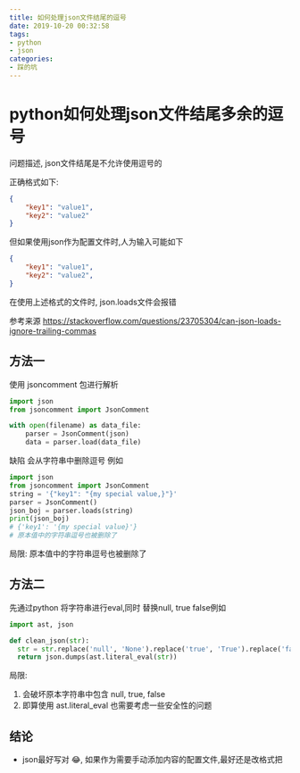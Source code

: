 ```yaml
---
title: 如何处理json文件结尾的逗号
date: 2019-10-20 00:32:58
tags:
- python
- json
categories:
- 踩的坑
---
```


# python如何处理json文件结尾多余的逗号

问题描述, json文件结尾是不允许使用逗号的

正确格式如下:

```json
{
    "key1": "value1",
    "key2": "value2"
}
```

但如果使用json作为配置文件时,人为输入可能如下

```json
{
    "key1": "value1",
    "key2": "value2",
}
```

在使用上述格式的文件时, json.loads文件会报错

<!-- more-->

参考来源 https://stackoverflow.com/questions/23705304/can-json-loads-ignore-trailing-commas



## 方法一

使用 jsoncomment 包进行解析

```python
import json
from jsoncomment import JsonComment

with open(filename) as data_file:    
    parser = JsonComment(json)
    data = parser.load(data_file)
```

缺陷 会从字符串中删除逗号 例如

```python
import json
from jsoncomment import JsonComment
string = '{"key1": "{my special value,}"}'
parser = JsonComment()
json_boj = parser.loads(string)
print(json_boj)
# {'key1': '{my special value}'}
# 原本值中的字符串逗号也被删除了
```

局限: 原本值中的字符串逗号也被删除了



## 方法二

先通过python 将字符串进行eval,同时 替换null, true false例如

```python
import ast, json

def clean_json(str):
  str = str.replace('null', 'None').replace('true', 'True').replace('false', 'False')
  return json.dumps(ast.literal_eval(str))
```

局限: 

1. 会破坏原本字符串中包含 null, true, false 
2. 即算使用 ast.literal_eval 也需要考虑一些安全性的问题





## 结论

- json最好写对 :joy:, 如果作为需要手动添加内容的配置文件,最好还是改格式把